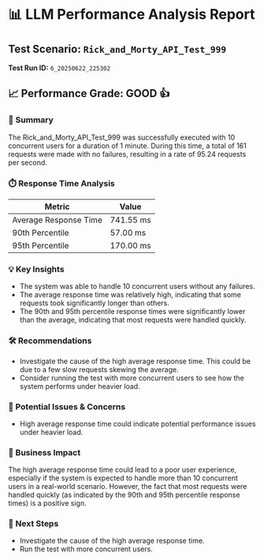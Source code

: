 # 📊 LLM Performance Analysis Report

## Test Scenario: `Rick_and_Morty_API_Test_999`
**Test Run ID:** `6_20250622_225302`

## 📈 Performance Grade: GOOD 👍

### 📝 Summary
The Rick_and_Morty_API_Test_999 was successfully executed with 10 concurrent users for a duration of 1 minute. During this time, a total of 161 requests were made with no failures, resulting in a rate of 95.24 requests per second.

### ⏱️ Response Time Analysis
| Metric | Value |
|---|---|
| Average Response Time | 741.55 ms |
| 90th Percentile | 57.00 ms |
| 95th Percentile | 170.00 ms |

### 💡 Key Insights
- The system was able to handle 10 concurrent users without any failures.
- The average response time was relatively high, indicating that some requests took significantly longer than others.
- The 90th and 95th percentile response times were significantly lower than the average, indicating that most requests were handled quickly.

### 🛠️ Recommendations
- Investigate the cause of the high average response time. This could be due to a few slow requests skewing the average.
- Consider running the test with more concurrent users to see how the system performs under heavier load.

### 🚨 Potential Issues & Concerns
- High average response time could indicate potential performance issues under heavier load.

### 💼 Business Impact
The high average response time could lead to a poor user experience, especially if the system is expected to handle more than 10 concurrent users in a real-world scenario. However, the fact that most requests were handled quickly (as indicated by the 90th and 95th percentile response times) is a positive sign.

### 🚀 Next Steps
- Investigate the cause of the high average response time.
- Run the test with more concurrent users.
